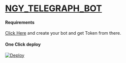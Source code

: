 # [NGY_TELEGRAPH_BOT](https://t.me/NGY_TELEGRAPH_BOT)



#### Requirements

[Click Here](https://t.me/botfather) and create your bot and get Token from there.

#### One Click deploy

[![Deploy](https://www.herokucdn.com/deploy/button.svg)](https://heroku.com/deploy?template=https://github.com/NikhilNGY/NGY_TELEGRAPH_BOT)


